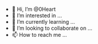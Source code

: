 - 👋 Hi, I’m @0Heart
- 👀 I’m interested in ...
- 🌱 I’m currently learning ...
- 💞️ I’m looking to collaborate on ...
- 📫 How to reach me ...

<!---
0Heart/0Heart is a ✨ special ✨ repository because its `README.md` (this file) appears on your GitHub profile.
You can click the Preview link to take a look at your changes.
--->
